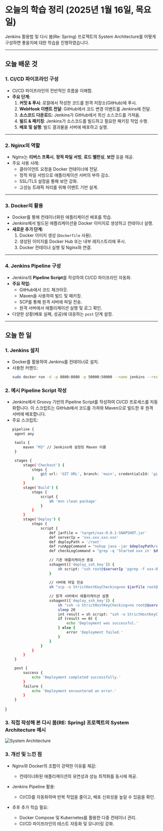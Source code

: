 # 오늘의 학습 정리 (2025년 1월 16일, 목요일)

Jenkins 활용법 및 다시 봄(Re: Spring) 프로젝트의 System Architecture를 어떻게 구성하면 좋을지에 대한 학습을 진행하였습니다.

---

## 오늘 배운 것
### 1. **CI/CD 파이프라인 구성**
- CI/CD 파이프라인의 전반적인 흐름을 이해함.
- **주요 단계:**
  1. **커밋 & 푸시**: 로컬에서 작성한 코드를 원격 저장소(GitHub)에 푸시.
  2. **WebHook 이벤트 전달**: GitHub에서 코드 변경 이벤트를 Jenkins에 전달.
  3. **소스코드 다운로드**: Jenkins가 GitHub에서 최신 소스코드를 가져옴.
  4. **빌드 & 패키징**: Jenkins가 소스코드를 빌드하고 필요한 패키징 작업 수행.
  5. **배포 및 실행**: 빌드 결과물을 서버에 배포하고 실행.

---

### 2. **Nginx의 역할**
- Nginx는 **리버스 프록시**, **정적 파일 서빙**, **로드 밸런싱**, **보안** 등을 제공.
- 주요 사용 사례:
  - 클라이언트 요청을 Docker 컨테이너에 전달.
  - 정적 파일 서빙으로 애플리케이션 서버의 부하 감소.
  - SSL/TLS 설정을 통해 보안 강화.
  - 고성능 트래픽 처리를 위해 이벤트 기반 설계.

---

### 3. **Docker의 활용**
- Docker를 통해 컨테이너화된 애플리케이션 배포를 학습.
- Jenkins에서 빌드된 애플리케이션을 Docker 이미지로 생성하고 컨테이너 실행.
- **새로운 추가 단계:**
  1. Docker 이미지 생성 (`Dockerfile` 사용).
  2. 생성된 이미지를 Docker Hub 또는 내부 레지스트리에 푸시.
  3. Docker 컨테이너 실행 및 Nginx와 연결.

---

### 4. **Jenkins Pipeline 구성**
- Jenkins의 **Pipeline Script**를 작성하여 CI/CD 파이프라인 자동화.
- **주요 작업:**
  - GitHub에서 코드 체크아웃.
  - Maven을 사용하여 빌드 및 패키징.
  - SCP를 통해 원격 서버에 파일 전송.
  - 원격 서버에서 애플리케이션 실행 및 로그 확인.
- 다양한 상황(배포 실패, 성공)에 대응하는 `post` 단계 설정.

---

## 오늘 한 일
### 1. **Jenkins 설치**
- Docker를 활용하여 Jenkins를 컨테이너로 설치.
- 사용한 커맨드:
  ```bash
  sudo docker run -d -p 8080:8080 -p 50000:50000 --name jenkins --restart=always -v jenkins_home:/var/jenkins_home jenkins/jenkins:lts

### 2. 예시 Pipeline Script 작성
- Jenkins에서 Groovy 기반의 Pipeline Script를 작성하여 CI/CD 프로세스를 자동화합니다.
이 스크립트는 GitHub에서 코드를 가져와 Maven으로 빌드한 후 원격 서버에 배포합니다.
- 주요 스크립트:
   ```bash
   pipeline {
    agent any

    tools {
        maven "M3" // Jenkins에 설정된 Maven 이름
    }

    stages {
        stage('Checkout') {
            steps {
                git url: 'GIT URL', branch: 'main', credentialsId: 'github_token'
            }
        }
        stage('Build') {
            steps {
                script {
                    sh 'mvn clean package'
                }
            }
        }
        stage('Deploy') {
            steps {
                script {
                    def jarFile = 'target/xxx-0.0.1-SNAPSHOT.jar'
                    def serverIp = 'xxx.xxx.xxx.xxx'
                    def deployPath = '/root'
                    def runAppCommand = "nohup java -jar $deployPath/xxx-0.0.1-SNAPSHOT.jar > $deployPath/app.log 2>&1 &"
                    def checkLogCommand = "grep -q 'Started xxx in' $deployPath/app.log"
                    
                    // 기존 애플리케이션 종료
                    sshagent(['deploy_ssh_key']) {
                        sh script: "ssh root@$serverIp 'pgrep -f xxx-0.0.1-SNAPSHOT.jar && pkill -f xxx-0.0.1-SNAPSHOT.jar || echo \"No process found\"'", returnStatus: true
                    }
                    
                    // 서버에 파일 전송
                    sh "scp -o StrictHostKeyChecking=no $jarFile root@$serverIp:$deployPath/"
                    
                    // 원격 서버에서 애플리케이션 실행
                    sshagent(['deploy_ssh_key']) {
                        sh "ssh -o StrictHostKeyChecking=no root@$serverIp '$runAppCommand'"
                        sleep 20
                        int result = sh script: "ssh -o StrictHostKeyChecking=no root@$serverIp '$checkLogCommand'", returnStatus: true
                        if (result == 0) {
                            echo 'Deployment was successful.'
                        } else {
                            error 'Deployment failed.'
                        }
                    }
                }
            }
        }
    }

    post {
        success {
            echo 'Deployment completed successfully.'
        }
        failure {
            echo 'Deployment encountered an error.'
        }
    }
}

### 3. 직접 작성해 본 다시 봄(RE: Spring) 프로젝트의 System Architecture 예시
![System Architecture](Architecture.png)

### 3. 개선 및 느낀 점
- Nginx와 Docker의 조합이 강력한 이유를 체감:
   - 컨테이너화된 애플리케이션의 유연성과 성능 최적화를 동시에 제공.

- Jenkins Pipeline 활용:
   - CI/CD를 자동화하며 반복 작업을 줄이고, 배포 신뢰성을 높일 수 있음을 확인.
- 추후 추가 학습 필요:
   - Docker Compose 및 Kubernetes를 활용한 다중 컨테이너 관리.
   - CI/CD 파이프라인의 테스트 자동화 및 모니터링 강화.